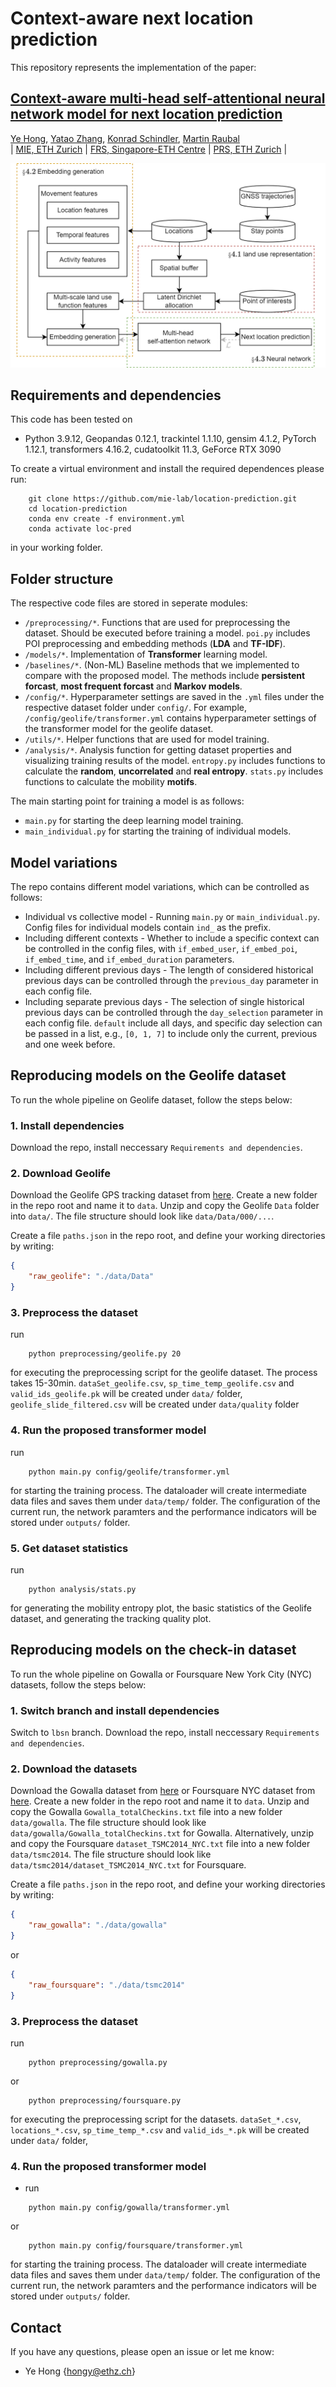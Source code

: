 # Context-aware next location prediction

This repository represents the implementation of the paper:

## [Context-aware multi-head self-attentional neural network model for next location prediction](https://arxiv.org/abs/2212.01953)
[Ye Hong](https://scholar.google.com/citations?user=dnaRSnwAAAAJ&hl=en), [Yatao Zhang](https://frs.ethz.ch/people/researchers/yatao-zhang.html), [Konrad Schindler](https://prs.igp.ethz.ch/group/people/person-detail.schindler.html), [Martin Raubal](https://raubal.ethz.ch/)\
| [MIE, ETH Zurich](https://gis.ethz.ch/en/) | [FRS, Singapore-​ETH Centre](https://frs.ethz.ch/) | [PRS, ETH Zurich](https://prs.igp.ethz.ch/) |

![flowchart](fig/overview_flowchart.png?raw=True)

## Requirements and dependencies
This code has been tested on

- Python 3.9.12, Geopandas 0.12.1, trackintel 1.1.10, gensim 4.1.2, PyTorch 1.12.1, transformers 4.16.2, cudatoolkit 11.3, GeForce RTX 3090

To create a virtual environment and install the required dependences please run:
```shell
    git clone https://github.com/mie-lab/location-prediction.git
    cd location-prediction
    conda env create -f environment.yml
    conda activate loc-pred
```
in your working folder.

## Folder structure
The respective code files are stored in seperate modules:
- `/preprocessing/*`. Functions that are used for preprocessing the dataset. Should be executed before training a model. `poi.py` includes POI preprocessing and embedding methods (**LDA** and **TF-IDF**).
- `/models/*`. Implementation of **Transformer** learning model.  
- `/baselines/*`. (Non-ML) Baseline methods that we implemented to compare with the proposed model. The methods include **persistent forcast**, **most frequent forcast** and **Markov models**. 
- `/config/*`. Hyperparameter settings are saved in the `.yml` files under the respective dataset folder under `config/`. For example, `/config/geolife/transformer.yml` contains hyperparameter settings of the transformer model for the geolife dataset. 
- `/utils/*`. Helper functions that are used for model training. 
- `/analysis/*`. Analysis function for getting dataset properties and visualizing training results of the model. `entropy.py` includes functions to calculate the **random**, **uncorrelated** and **real entropy**. `stats.py` includes functions to calculate the mobility **motifs**.

The main starting point for training a model is as follows:
- `main.py` for starting the deep learning model training. 
- `main_individual.py` for starting the training of individual models. 

## Model variations

The repo contains different model variations, which can be controlled as follows:

- Individual vs collective model - Running `main.py` or `main_individual.py`. Config files for individual models contain `ind_` as the prefix.
- Including different contexts - Whether to include a specific context can be controlled in the config files, with `if_embed_user`, `if_embed_poi`, `if_embed_time`, and `if_embed_duration` parameters.
- Including different previous days - The length of considered historical previous days can be controlled through the `previous_day` parameter in each config file.
- Including separate previous days - The selection of single historical previous days can be controlled through the `day_selection` parameter in each config file. `default` include all days, and specific day selection can be passed in a list, e.g., `[0, 1, 7]` to include only the current, previous and one week before.

## Reproducing models on the Geolife dataset
To run the whole pipeline on Geolife dataset, follow the steps below:

### 1. Install dependencies 
Download the repo, install neccessary `Requirements and dependencies`.

### 2. Download Geolife 
Download the Geolife GPS tracking dataset from [here](https://www.microsoft.com/en-us/download/details.aspx?id=52367). Create a new folder in the repo root and name it to `data`. Unzip and copy the Geolife `Data` folder into `data/`. The file structure should look like `data/Data/000/...`.

Create a file `paths.json` in the repo root, and define your working directories by writing:

```json
{
    "raw_geolife": "./data/Data"
}
```

### 3. Preprocess the dataset
run 
```shell
    python preprocessing/geolife.py 20
```
for executing the preprocessing script for the geolife dataset. The process takes 15-30min. `dataSet_geolife.csv`, `sp_time_temp_geolife.csv` and `valid_ids_geolife.pk` will be created under `data/` folder, `geolife_slide_filtered.csv` will be created under `data/quality` folder

### 4. Run the proposed transformer model
run 
```shell
    python main.py config/geolife/transformer.yml
```
for starting the training process. The dataloader will create intermediate data files and saves them under `data/temp/` folder. The configuration of the current run, the network paramters and the performance indicators will be stored under `outputs/` folder.

### 5. Get dataset statistics
run 
```shell
    python analysis/stats.py
```
for generating the mobility entropy plot, the basic statistics of the Geolife dataset, and generating the tracking quality plot. 

## Reproducing models on the check-in dataset
To run the whole pipeline on Gowalla or Foursquare New York City (NYC) datasets, follow the steps below:

### 1. Switch branch and install dependencies 
Switch to `lbsn` branch. Download the repo, install neccessary `Requirements and dependencies`.

### 2. Download the datasets 
Download the Gowalla dataset from [here](https://snap.stanford.edu/data/loc-gowalla.html) or Foursquare NYC dataset from [here](https://sites.google.com/site/yangdingqi/home/foursquare-dataset). Create a new folder in the repo root and name it to `data`.  Unzip and copy the Gowalla `Gowalla_totalCheckins.txt` file into a new folder `data/gowalla`. The file structure should look like `data/gowalla/Gowalla_totalCheckins.txt` for Gowalla. Alternatively, unzip and copy the Foursquare `dataset_TSMC2014_NYC.txt` file into a new folder `data/tsmc2014`. The file structure should look like `data/tsmc2014/dataset_TSMC2014_NYC.txt` for Foursquare.


Create a file `paths.json` in the repo root, and define your working directories by writing:
```json
{
    "raw_gowalla": "./data/gowalla"
}
```
or
```json
{
    "raw_foursquare": "./data/tsmc2014"
}
```

### 3. Preprocess the dataset

run 
```shell
    python preprocessing/gowalla.py
```
or 
```shell
    python preprocessing/foursquare.py
```
for executing the preprocessing script for the datasets. `dataSet_*.csv`, `locations_*.csv`, `sp_time_temp_*.csv` and `valid_ids_*.pk` will be created under `data/` folder, 

### 4. Run the proposed transformer model
- run 
```shell
    python main.py config/gowalla/transformer.yml
```
or
```shell
    python main.py config/foursquare/transformer.yml
```

for starting the training process. The dataloader will create intermediate data files and saves them under `data/temp/` folder. The configuration of the current run, the network paramters and the performance indicators will be stored under `outputs/` folder.


## Contact
If you have any questions, please open an issue or let me know: 
- Ye Hong {hongy@ethz.ch}
